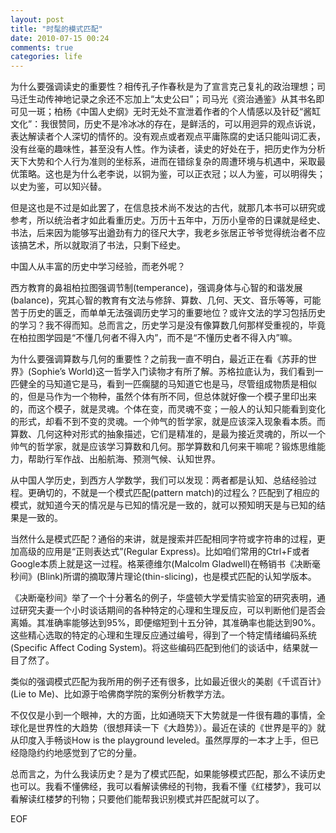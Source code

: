 ```yaml
---
layout: post
title: "时髦的模式匹配"
date: 2010-07-15 00:24
comments: true
categories: life
---
```


为什么要强调读史的重要性？相传孔子作春秋是为了宣言克己复礼的政治理想；司马迁生动传神地记录之余还不忘加上“太史公曰”；司马光《资治通鉴》从其书名即可见一斑；柏杨《中国人史纲》无时无处不宣泄着作者的个人情感以及针砭“酱缸文化”：我很赞同，历史不是冷冰冰的存在，是鲜活的，可以用迥异的观点诉说，表达解读者个人深切的情怀的。没有观点或者观点平庸陈腐的史话只能叫词汇表，没有丝毫的趣味性，甚至没有人性。作为读者，读史的好处在于，把历史作为分析天下大势和个人行为准则的坐标系，进而在错综复杂的周遭环境与机遇中，采取最优策略。这也是为什么老李说，以铜为鉴，可以正衣冠；以人为鉴，可以明得失；以史为鉴，可以知兴替。

但是这也是不过是如此罢了，在信息技术尚不发达的古代，就那几本书可以研究或参考，所以统治者才如此看重历史。万历十五年中，万历小皇帝的日课就是经史、书法，后来因为能够写出遒劲有力的径尺大字，我老乡张居正爷爷觉得统治者不应该搞艺术，所以就取消了书法，只剩下经史。

中国人从丰富的历史中学习经验，而老外呢？

西方教育的鼻祖柏拉图强调节制(temperance)，强调身体与心智的和谐发展(balance)，究其心智的教育有文法与修辞、算数、几何、天文、音乐等等，可能苦于历史的匮乏，而单单无法强调历史学习的重要地位？或许文法的学习包括历史的学习？我不得而知。总而言之，历史学习是没有像算数几何那样受重视的，毕竟在柏拉图学园是“不懂几何者不得入内”，而不是“不懂历史者不得入内”嘛。

为什么要强调算数与几何的重要性？之前我一直不明白，最近正在看《苏菲的世界》(Sophie’s World)这一哲学入门读物才有所了解。苏格拉底认为，我们看到一匹健全的马知道它是马，看到一匹瘸腿的马知道它也是马，尽管组成物质是相似的，但是马作为一个物种，虽然个体有所不同，但总体就好像一个模子里印出来的，而这个模子，就是灵魂。个体在变，而灵魂不变；一般人的认知只能看到变化的形式，却看不到不变的灵魂。一个帅气的哲学家，就是应该深入现象看本质。而算数、几何这种对形式的抽象描述，它们是精准的，是最为接近灵魂的，所以一个帅气的哲学家，就是应该学习算数和几何。那学算数和几何来干嘛呢？锻炼思维能力，帮助行军作战、出船航海、预测气候、认知世界。

从中国人学历史，到西方人学数学，我们可以发现：两者都是认知、总结经验过程。更确切的，不就是一个模式匹配(pattern match)的过程么？匹配到了相应的模式，就知道今天的情况是与已知的情况是一致的，就可以预知明天是与已知的结果是一致的。

当然什么是模式匹配？通俗的来讲，就是搜索并匹配相同字符或字符串的过程，更加高级的应用是“正则表达式”(Regular Express)。比如咱们常用的Ctrl+F或者Google本质上就是这一过程。格莱德维尔(Malcolm Gladwell)在畅销书《决断毫秒间》(Blink)所谓的摘取薄片理论(thin-slicing)，也是模式匹配的认知学版本。

《决断毫秒间》举了一个十分著名的例子，华盛顿大学爱情实验室的研究表明，通过研究夫妻一个小时谈话期间的各种特定的心理和生理反应，可以判断他们是否会离婚。其准确率能够达到95%，即便缩短到十五分钟，其准确率也能达到90%。这些精心选取的特定的心理和生理反应通过编号，得到了一个特定情绪编码系统(Specific Affect Coding System)。将这些编码匹配到他们的谈话中，结果就一目了然了。

类似的强调模式匹配为我所用的例子还有很多，比如最近很火的美剧《千谎百计》(Lie to Me)、比如源于哈佛商学院的案例分析教学方法。

不仅仅是小到一个眼神，大的方面，比如通晓天下大势就是一件很有趣的事情，全球化是世界性的大趋势（很想拜读一下《大趋势》）。最近在读的《世界是平的》就从印度入手畅谈How is the playground leveled。虽然厚厚的一本才上手，但已经隐隐约约地感觉到了它的分量。

总而言之，为什么我读历史？是为了模式匹配，如果能够模式匹配，那么不读历史也可以。我看不懂佛经，我可以看解读佛经的刊物，我看不懂《红楼梦》，我可以看解读红楼梦的刊物；只要他们能帮我识别模式并匹配就可以了。

EOF